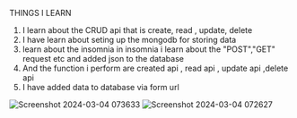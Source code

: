 THINGS I LEARN 


1) I learn about the CRUD api that is create, read , update, delete
2) I have learn about seting up the mongodb for storing data
3) learn about the insomnia in insomnia i learn about the "POST","GET" request etc and added json to the database
4) And the function i perform are created api , read api , update api ,delete api
5) I have added data to database via form url

![Screenshot 2024-03-04 073633](https://github.com/subodh245/Crud-API/assets/118099441/b1796892-ad36-4269-9926-b2017926b3e9)
![Screenshot 2024-03-04 072627](https://github.com/subodh245/Crud-API/assets/118099441/c6f56b19-03e6-462e-812f-b0e8b56edbae)
